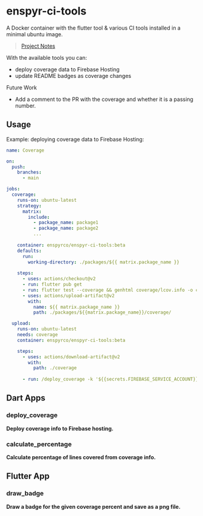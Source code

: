 # enspyr-ci-tools

A Docker container with the flutter tool & various CI tools installed in a minimal ubuntu image.

> [Project Notes](https://enspyrco.notion.site/enspyr-ci-tools-2685a4251b11427faebb5d311ae66ad8)

With the available tools you can:

- deploy coverage data to Firebase Hosting
- update README badges as coverage changes

Future Work

- Add a comment to the PR with the coverage and whether it is a passing number.

## Usage

Example: deploying coverage data to Firebase Hosting:

```yml
name: Coverage

on:
  push:
    branches:
      - main

jobs:
  coverage:
    runs-on: ubuntu-latest
    strategy:
      matrix:
        include:
          - package_name: package1
          - package_name: package2
          ...
  
    container: enspyrco/enspyr-ci-tools:beta
    defaults:
      run:
        working-directory: ./packages/${{ matrix.package_name }}
    
    steps:
      - uses: actions/checkout@v2
      - run: flutter pub get
      - run: flutter test --coverage && genhtml coverage/lcov.info -o coverage
      - uses: actions/upload-artifact@v2
        with:
          name: ${{ matrix.package_name }}
          path: ./packages/${{matrix.package_name}}/coverage/

  upload:
    runs-on: ubuntu-latest
    needs: coverage
    container: enspyrco/enspyr-ci-tools:beta

    steps:
      - uses: actions/download-artifact@v2
        with:
          path: ./coverage
    
      - run: /deploy_coverage -k '${{secrets.FIREBASE_SERVICE_ACCOUNT}}' -p firebase_project_id
```

## Dart Apps

### deploy_coverage

**Deploy coverage info to Firebase hosting.**

### calculate_percentage

**Calculate percentage of lines covered from coverage info.**

## Flutter App

### draw_badge

**Draw a badge for the given coverage percent and save as a png file.**
